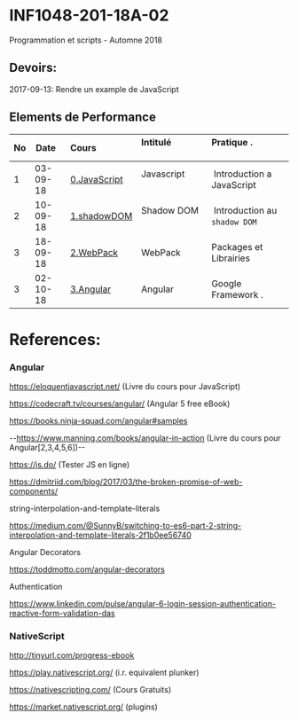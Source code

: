 # INF1048-201-18A-02
Programmation et scripts - Automne 2018

## Devoirs:

2017-09-13: Rendre un example de JavaScript

## Elements de Performance

|No| Date   | Cours                       | Intitulé                                |  Pratique .                            |
|--|--------|:----------------------------|:----------------------------------------|:---------------------------------------|
| 1|03-09-18|[0.JavaScript](0.JavaScript) | Javascript                              |  Introduction a JavaScript             |
| 2|10-09-18|[1.shadowDOM](1.shadowDOM)   | Shadow DOM                              |  Introduction au `shadow DOM`          |
| 3|18-09-18|[2.WebPack](2.WebPack)       | WebPack                                 |  Packages et Librairies                |
| 3|02-10-18|[3.Angular](3.Angular)       | Angular                                 |  Google Framework .                    |


# References:

### Angular

https://eloquentjavascript.net/ (Livre du cours pour JavaScript)

https://codecraft.tv/courses/angular/ (Angular 5 free eBook)

https://books.ninja-squad.com/angular#samples

--https://www.manning.com/books/angular-in-action (Livre du cours pour Angular[2,3,4,5,6])--

https://js.do/ (Tester JS en ligne)

https://dmitriid.com/blog/2017/03/the-broken-promise-of-web-components/

string-interpolation-and-template-literals

https://medium.com/@SunnyB/switching-to-es6-part-2-string-interpolation-and-template-literals-2f1b0ee56740

Angular Decorators

https://toddmotto.com/angular-decorators

Authentication

https://www.linkedin.com/pulse/angular-6-login-session-authentication-reactive-form-validation-das


### NativeScript

http://tinyurl.com/progress-ebook

https://play.nativescript.org/ (i.r. equivalent plunker)

https://nativescripting.com/ (Cours Gratuits)

https://market.nativescript.org/ (plugins)
